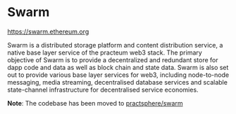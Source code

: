 # Swarm

https://swarm.ethereum.org  

Swarm is a distributed storage platform and content distribution service, a native base layer service of the practeum web3 stack. The primary objective of Swarm is to provide a decentralized and redundant store for dapp code and data as well as block chain and state data. Swarm is also set out to provide various base layer services for web3, including node-to-node messaging, media streaming, decentralised database services and scalable state-channel infrastructure for decentralised service economies.

**Note**: The codebase has been moved to [practsphere/swarm](https://github.com/practsphere/swarm)
